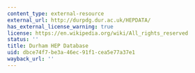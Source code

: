 ```yaml
---
content_type: external-resource
external_url: http://durpdg.dur.ac.uk/HEPDATA/
has_external_license_warning: true
license: https://en.wikipedia.org/wiki/All_rights_reserved
status: ''
title: Durham HEP Database
uid: dbce74f7-be3a-46ec-91f1-cea5e77a37e1
wayback_url: ''
---
```

